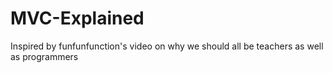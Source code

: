 # MVC-Explained
Inspired by funfunfunction's video on why we should all be teachers as well as programmers
